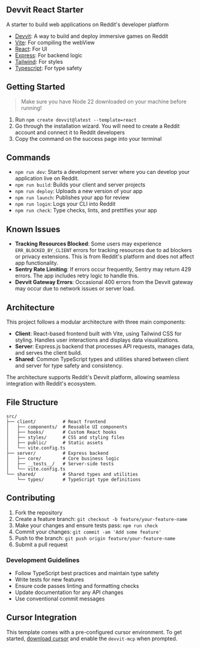 ## Devvit React Starter

A starter to build web applications on Reddit's developer platform

- [Devvit](https://developers.reddit.com/): A way to build and deploy immersive games on Reddit
- [Vite](https://vite.dev/): For compiling the webView
- [React](https://react.dev/): For UI
- [Express](https://expressjs.com/): For backend logic
- [Tailwind](https://tailwindcss.com/): For styles
- [Typescript](https://www.typescriptlang.org/): For type safety

## Getting Started

> Make sure you have Node 22 downloaded on your machine before running!

1. Run `npm create devvit@latest --template=react`
2. Go through the installation wizard. You will need to create a Reddit account and connect it to Reddit developers
3. Copy the command on the success page into your terminal

## Commands

- `npm run dev`: Starts a development server where you can develop your application live on Reddit.
- `npm run build`: Builds your client and server projects
- `npm run deploy`: Uploads a new version of your app
- `npm run launch`: Publishes your app for review
- `npm run login`: Logs your CLI into Reddit
- `npm run check`: Type checks, lints, and prettifies your app

## Known Issues

- **Tracking Resources Blocked**: Some users may experience `ERR_BLOCKED_BY_CLIENT` errors for tracking resources due to ad blockers or privacy extensions. This is from Reddit's platform and does not affect app functionality.
- **Sentry Rate Limiting**: If errors occur frequently, Sentry may return 429 errors. The app includes retry logic to handle this.
- **Devvit Gateway Errors**: Occasional 400 errors from the Devvit gateway may occur due to network issues or server load.

## Architecture

This project follows a modular architecture with three main components:

- **Client**: React-based frontend built with Vite, using Tailwind CSS for styling. Handles user interactions and displays data visualizations.
- **Server**: Express.js backend that processes API requests, manages data, and serves the client build.
- **Shared**: Common TypeScript types and utilities shared between client and server for type safety and consistency.

The architecture supports Reddit's Devvit platform, allowing seamless integration with Reddit's ecosystem.

## File Structure

```
src/
├── client/          # React frontend
│   ├── components/  # Reusable UI components
│   ├── hooks/       # Custom React hooks
│   ├── styles/      # CSS and styling files
│   ├── public/      # Static assets
│   └── vite.config.ts
├── server/          # Express backend
│   ├── core/        # Core business logic
│   ├── __tests__/   # Server-side tests
│   └── vite.config.ts
└── shared/          # Shared types and utilities
    └── types/       # TypeScript type definitions
```

## Contributing

1. Fork the repository
2. Create a feature branch: `git checkout -b feature/your-feature-name`
3. Make your changes and ensure tests pass: `npm run check`
4. Commit your changes: `git commit -am 'Add some feature'`
5. Push to the branch: `git push origin feature/your-feature-name`
6. Submit a pull request

### Development Guidelines

- Follow TypeScript best practices and maintain type safety
- Write tests for new features
- Ensure code passes linting and formatting checks
- Update documentation for any API changes
- Use conventional commit messages

## Cursor Integration

This template comes with a pre-configured cursor environment. To get started, [download cursor](https://www.cursor.com/downloads) and enable the `devvit-mcp` when prompted.

